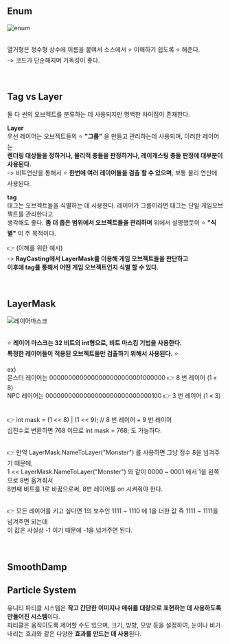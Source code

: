 ## Enum

![enum](https://user-images.githubusercontent.com/43705434/125274447-f0152480-e348-11eb-9185-f4479748b35a.PNG)<br>
<br>

열거형은 정수형 상수에 이름을 붙여서 소스에서 ⭐ 이해하기 쉽도록 ⭐ 해준다.<br>
-> 코드가 단순해지며 가독성이 좋다.<br>
<br>
<br>

## Tag vs Layer

둘 다 씬의 오브젝트를 분류하는 데 사용되지만 명백한 차이점이 존재한다.<br>

**Layer**<br>
우선 레이어는 오브젝트들의 ⭐ **"그룹"** 을 만들고 관리하는데 사용되며, 이러한 레이어는<br>
**렌더링 대상들을 정하거나, 물리적 충돌을 판정하거나, 레이캐스팅 충돌 판정에 대부분이 사용된다.**<br>
-> 비트연산을 통해서 ⭐ **한번에 여러 레이어들을 검출 할 수 있으며**, 보통 물리 연산에 사용된다.<br>

**tag**<br>
태그는 오브젝트들을 식별하는 데 사용한다. 레이어가 그룹이라면 태그는 단일 게임오브젝트를 관리한다고<br> 
생각해도 좋다. **좀 더 좁은 범위에서 오브젝트들을 관리하며** 위에서 설명했듯이 ⭐ **"식별"** 이 주 목적이다.<br>

👉 (이해를 위한 예시)<br>
-> **RayCasting에서 LayerMask를 이용해 게임 오브젝트들을 판단하고<br>
이후에 tag를 통해서 어떤 게임 오브젝트인지 식별 할 수 있다.**<br>
<br>
<br>

## LayerMask

![레이어마스크](https://user-images.githubusercontent.com/43705434/125285644-d3331e00-e355-11eb-981d-963ddeaae521.PNG)<br>
<br>

⭐ **레이어 마스크는 32 비트의 int형으로, 비트 마스킹 기법을 사용한다.<br>
특정한 레이어들이 적용된 오브젝트들만 검출하기 위해서 사용된다.** ⭐<br>

ex)<br>
몬스터 레이어는 0000000000000000000000001000000 👉 8 번 레이어 (1 « 8)<br>
NPC 레이어는 0000000000000000000000000000100 👉 3 번 레이어 (1 « 3)<br>
<br>

👉 int mask = (1 << 8) | (1 << 9); // 8 번 레이어 + 9 번 레이어<br>
십진수로 변환하면 768 이므로 int mask = 768; 도 가능하다.<br>
<br>

👉 만약 LayerMask.NameToLayer("Monster") 를 사용하면 그냥 정수 8을 넘겨주기 때문에,<br>
1 << LayerMask.NameToLayer("Monster") 와 같이 0000 ~ 0001 에서 1을 왼쪽으로 8번 옮겨줘서<br>
8번째 비트를 1로 바꿈으로써, 8번 레이어를 on 시켜줘야 한다.<br>
<br>

👉 모든 레이어를 키고 싶다면 1의 보수인 1111 ~ 1110 에 1을 더한 값 즉 1111 ~ 1111을 넘겨주면 되는데<br>
이 값은 사실상 -1 이기 때문에 -1을 넘겨주면 된다.<br>
<br>
<br>

## SmoothDamp


## Particle System
유니티 파티클 시스템은 **작고 간단한 이미지나 메쉬를 대량으로 표현하는 데 사용하도록 만들어진 시스템**이다.<br>
파티클은 움직이도록 제어할 수도 있으며, 크기, 방향, 모양 등을 설정하여, 눈이나 비가 내리는 효과와 같은 다양한 **효과를 만드는 데 사용**된다. 
<br>
<br>
